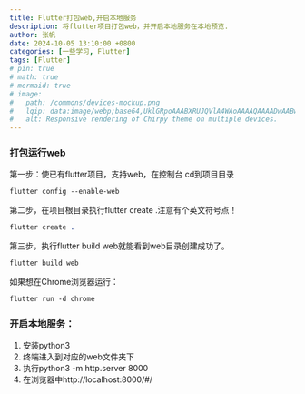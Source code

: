 ```yaml
---
title: Flutter打包web,开启本地服务
description: 将flutter项目打包web，并开启本地服务在本地预览.
author: 张帆
date: 2024-10-05 13:10:00 +0800
categories: [一些学习, Flutter]
tags: [Flutter]
# pin: true
# math: true
# mermaid: true
# image:
#   path: /commons/devices-mockup.png
#   lqip: data:image/webp;base64,UklGRpoAAABXRUJQVlA4WAoAAAAQAAAADwAABwAAQUxQSDIAAAARL0AmbZurmr57yyIiqE8oiG0bejIYEQTgqiDA9vqnsUSI6H+oAERp2HZ65qP/VIAWAFZQOCBCAAAA8AEAnQEqEAAIAAVAfCWkAALp8sF8rgRgAP7o9FDvMCkMde9PK7euH5M1m6VWoDXf2FkP3BqV0ZYbO6NA/VFIAAAA
#   alt: Responsive rendering of Chirpy theme on multiple devices.
---
```


### 打包运行web
第一步：使已有flutter项目，支持web，在控制台 cd到项目目录
```sass
flutter config --enable-web
```
第二步，在项目根目录执行flutter create .注意有个英文符号点！
```sass
flutter create .
```
第三步，执行flutter build web就能看到web目录创建成功了。
```sass
flutter build web
```
如果想在Chrome浏览器运行：
```sass
flutter run -d chrome
```
### 开启本地服务：
1. 安装python3
2. 终端进入到对应的web文件夹下
3. 执行python3 -m http.server 8000
4. 在浏览器中http://localhost:8000/#/
